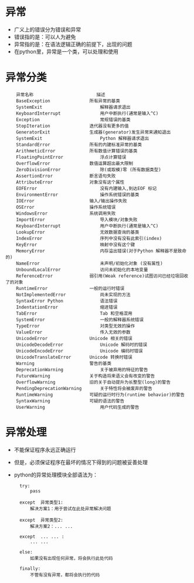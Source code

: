 # 异常
- 广义上的错误分为错误和异常
- 错误指的是：可以人为避免
- 异常指的是：在语法逻辑正确的前提下，出现的问题
- 在python里，异常是一个类，可以处理和使用

# 异常分类

        异常名称	                    描述
        BaseException	            所有异常的基类
        SystemExit	                    解释器请求退出
        KeyboardInterrupt	            用户中断执行(通常是输入^C)
        Exception	                    常规错误的基类
        StopIteration	            迭代器没有更多的值
        GeneratorExit	            生成器(generator)发生异常来通知退出
        SystemExit	                    Python 解释器请求退出
        StandardError	            所有的内建标准异常的基类
        ArithmeticError	            所有数值计算错误的基类
        FloatingPointError	            浮点计算错误
        OverflowError	            数值运算超出最大限制
        ZeroDivisionError	            除(或取模)零 (所有数据类型)
        AssertionError	            断言语句失败
        AttributeError	            对象没有这个属性
        EOFError	                    没有内建输入,到达EOF 标记
        EnvironmentError	            操作系统错误的基类
        IOError	                    输入/输出操作失败
        OSError	                    操作系统错误
        WindowsError	            系统调用失败
        ImportError	                    导入模块/对象失败
        KeyboardInterrupt	            用户中断执行(通常是输入^C)
        LookupError	                    无效数据查询的基类
        IndexError	                    序列中没有没有此索引(index)
        KeyError	                    映射中没有这个键
        MemoryError	                    内存溢出错误(对于Python 解释器不是致命的)
        NameError	                    未声明/初始化对象 (没有属性)
        UnboundLocalError	            访问未初始化的本地变量
        ReferenceError	            弱引用(Weak reference)试图访问已经垃圾回收了的对象
        RuntimeError	            一般的运行时错误
        NotImplementedError	            尚未实现的方法
        SyntaxError	Python              语法错误
        IndentationError	            缩进错误
        TabError	                    Tab 和空格混用
        SystemError	                    一般的解释器系统错误
        TypeError	                    对类型无效的操作
        ValueError	                    传入无效的参数
        UnicodeError	            Unicode 相关的错误
        UnicodeDecodeError	            Unicode 解码时的错误
        UnicodeEncodeError	            Unicode 编码时错误
        UnicodeTranslateError	    Unicode 转换时错误
        Warning	                    警告的基类
        DeprecationWarning	            关于被弃用的特征的警告
        FutureWarning	            关于构造将来语义会有改变的警告
        OverflowWarning	            旧的关于自动提升为长整型(long)的警告
        PendingDeprecationWarning	    关于特性将会被废弃的警告
        RuntimeWarning	            可疑的运行时行为(runtime behavior)的警告
        SyntaxWarning	            可疑的语法的警告
        UserWarning	                    用户代码生成的警告
        
# 异常处理
- 不能保证程序永远正确运行
- 但是，必须保证程序在最坏的情况下得到的问题被妥善处理
- python的异常处理模块全部语法为：

        try:
            pass
        
        except  异常类型1:
            解决方案1：用于尝试在此处异常解决问题
            
        except  异常类型2:
            解决方案2：... ...
            
        except  ... ... :
            ... ...
            
        else:
            如果没有出现任何异常，将会执行此处代码
            
        finally:
            不管有没有异常，都将会执行的代码
            
            
